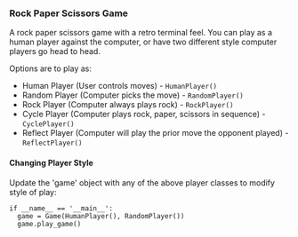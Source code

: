 ### Rock Paper Scissors Game
A rock paper scissors game with a retro terminal feel.
You can play as a human player against the computer,
or have two different style computer players go head to head.

Options are to play as:
- Human Player (User controls moves) - `HumanPlayer()`
- Random Player (Computer picks the move) - `RandomPlayer()`
- Rock Player (Computer always plays rock) - `RockPlayer()`
- Cycle Player (Computer plays rock, paper, scissors in sequence) - `CyclePlayer()`
- Reflect Player (Computer will play the prior move the opponent played) - `ReflectPlayer()`

#### Changing Player Style
Update the 'game' object with any of the above player classes to modify style of play:

```
if __name__ == '__main__':
  game = Game(HumanPlayer(), RandomPlayer())
  game.play_game()
```
